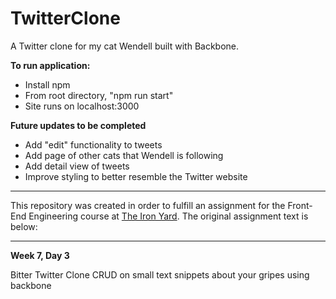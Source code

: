 # TwitterClone
A Twitter clone for my cat Wendell built with Backbone.

**To run application:**
* Install npm 
* From root directory, "npm run start"
* Site runs on localhost:3000

**Future updates to be completed**
* Add "edit" functionality to tweets
* Add page of other cats that Wendell is following
* Add detail view of tweets
* Improve styling to better resemble the Twitter website

----------------------------------

This repository was created in order to fulfill an assignment for the Front-End Engineering course at [The Iron Yard](https://www.theironyard.com/locations/charleston.html "The Iron Yard"). The original assignment text is below:

----------------------------------

**Week 7, Day 3**

Bitter Twitter Clone
CRUD on small text snippets about your gripes using backbone
